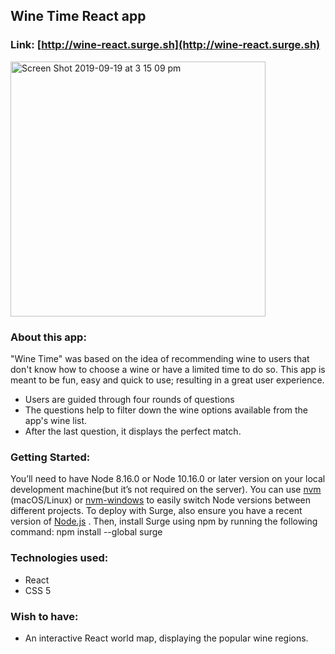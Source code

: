 ## Wine Time React app
### Link: [http://wine-react.surge.sh](http://wine-react.surge.sh)  
<img width="408" alt="Screen Shot 2019-09-19 at 3 15 09 pm" src="https://user-images.githubusercontent.com/45111486/65215556-415b8080-daf1-11e9-906c-aa1e9f618f3d.png">

### About this app:  
"Wine Time" was based on the idea of recommending wine to users that don't know how to choose a wine or have a limited time to do so. This app is meant to be fun, easy and quick to use; resulting in a great user experience.   
* Users are guided through four rounds of questions
* The questions help to filter down the wine options available from the app's wine list.
* After the last question, it displays the perfect match.  


### Getting Started:
You’ll need to have Node 8.16.0 or Node 10.16.0 or later version on your local development machine(but it’s not required on the server). You can use [nvm](https://github.com/creationix/nvm#installation) (macOS/Linux) or [nvm-windows](https://github.com/coreybutler/nvm-windows#node-version-manager-nvm-for-windows) to easily switch Node versions between different projects.
To deploy with Surge, also ensure you have a recent version of [Node.js](http://nodejs.org/) . Then, install Surge using npm by running the following command:
npm install --global surge

### Technologies used:
* React
* CSS 5

### Wish to have:
* An interactive React world map, displaying the popular wine regions.  



